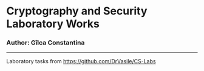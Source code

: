 # Cryptography and Security Laboratory Works
### Author: Gîlca Constantina
---
Laboratory tasks from https://github.com/DrVasile/CS-Labs
